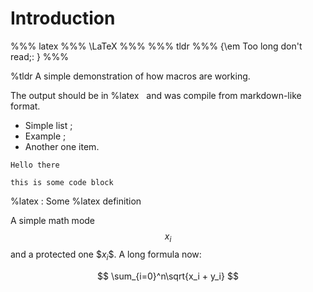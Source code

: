# Introduction
%%% latex %%% \LaTeX %%%
%%% tldr %%% {\em Too long don't read\;: } %%%

%tldr A simple demonstration of how macros are working.

The output should be in %latex &nbsp; and 
was compile from markdown-like format.

- Simple list ;
- Example ;
- Another one item.

~~~~~
Hello there

this is some code block
~~~~~

%latex
: Some %latex definition

A simple math mode $$x_i$$ and a protected one \$$x_i\$$.
A long formula now:

$$ \sum_{i=0}^n\sqrt{x_i + y_i} $$
